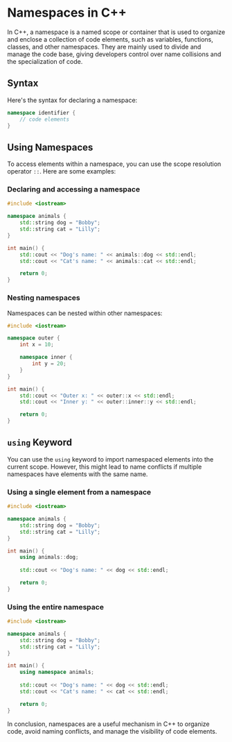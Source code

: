 # Namespaces in C++

In C++, a namespace is a named scope or container that is used to organize and enclose a collection of code elements, such as variables, functions, classes, and other namespaces. They are mainly used to divide and manage the code base, giving developers control over name collisions and the specialization of code.

## Syntax

Here's the syntax for declaring a namespace:

```cpp
namespace identifier {
    // code elements
}
```

## Using Namespaces

To access elements within a namespace, you can use the scope resolution operator `::`. Here are some examples:

### Declaring and accessing a namespace

```cpp
#include <iostream>

namespace animals {
    std::string dog = "Bobby";
    std::string cat = "Lilly";
}

int main() {
    std::cout << "Dog's name: " << animals::dog << std::endl;
    std::cout << "Cat's name: " << animals::cat << std::endl;

    return 0;
}
```

### Nesting namespaces

Namespaces can be nested within other namespaces:

```cpp
#include <iostream>

namespace outer {
    int x = 10;

    namespace inner {
        int y = 20;
    }
}

int main() {
    std::cout << "Outer x: " << outer::x << std::endl;
    std::cout << "Inner y: " << outer::inner::y << std::endl;

    return 0;
}
```

## `using` Keyword

You can use the `using` keyword to import namespaced elements into the current scope. However, this might lead to name conflicts if multiple namespaces have elements with the same name.

### Using a single element from a namespace

```cpp
#include <iostream>

namespace animals {
    std::string dog = "Bobby";
    std::string cat = "Lilly";
}

int main() {
    using animals::dog;
    
    std::cout << "Dog's name: " << dog << std::endl;

    return 0;
}
```

### Using the entire namespace

```cpp
#include <iostream>

namespace animals {
    std::string dog = "Bobby";
    std::string cat = "Lilly";
}

int main() {
    using namespace animals;
    
    std::cout << "Dog's name: " << dog << std::endl;
    std::cout << "Cat's name: " << cat << std::endl;

    return 0;
}
```

In conclusion, namespaces are a useful mechanism in C++ to organize code, avoid naming conflicts, and manage the visibility of code elements.
